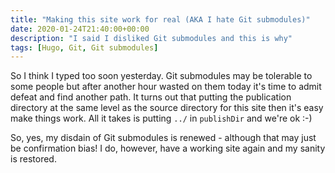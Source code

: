 ```yaml
---
title: "Making this site work for real (AKA I hate Git submodules)"
date: 2020-01-24T21:40:00+00:00
description: "I said I disliked Git submodules and this is why"
tags: [Hugo, Git, Git submodules]
---
```

So I think I typed too soon yesterday.  Git submodules may be tolerable to some people but after another hour wasted
on them today it's time to admit defeat and find another path.  It turns out that putting the publication directory
at the same level as the source directory for this site then it's easy make things work.  All it takes is putting `../`
in `publishDir` and we're ok :-)

So, yes, my disdain of Git submodules is renewed - although that may just be confirmation bias!  I do, however, have
a working site again and my sanity is restored.
